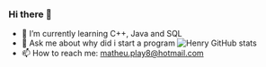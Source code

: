 ### Hi there 👋

- 🌱 I’m currently learning C++, Java and SQL
- 💬 Ask me about why did i start a program
![Henry GitHub stats](https://github-readme-stats.vercel.app/api?username=MatheusHenry2&show_icons=true&theme=radical)
- 📫 How to reach me: matheu.play8@hotmail.com





